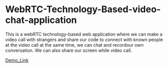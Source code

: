 # WebRTC-Technology-Based-video-chat-application
This is a webRTC technology-based web application where we can make a video call with strangers and share our code to connect with known people at the video call at the same time, we can chat and recordour own conversation. We can also share our screen while video call.


[Demo_Link](https://wemeet.onrender.com/)
